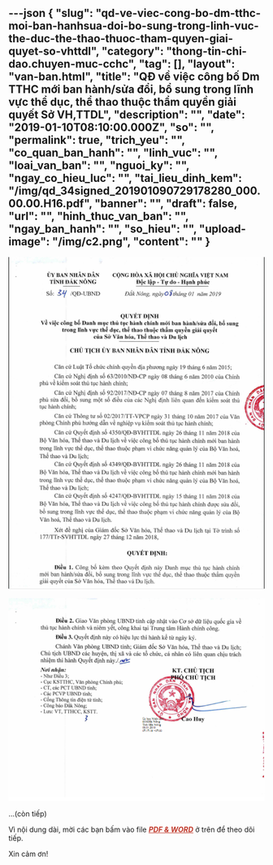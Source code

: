 ---json
{
    "slug": "qd-ve-viec-cong-bo-dm-tthc-moi-ban-hanhsua-doi-bo-sung-trong-linh-vuc-the-duc-the-thao-thuoc-tham-quyen-giai-quyet-so-vhttdl",
    "category": "thong-tin-chi-dao.chuyen-muc-cchc",
    "tag": [],
    "layout": "van-ban.html",
    "title": "QĐ về việc công bố Dm TTHC mới ban hành/sửa đổi, bổ sung trong lĩnh vực thể dục, thể thao thuộc thẩm quyền  giải quyết Sở VH,TTDL",
    "description": "",
    "date": "2019-01-10T08:10:00.000Z",
    "so": "",
    "permalink": true,
    "trich_yeu": "",
    "co_quan_ban_hanh": "",
    "linh_vuc": "",
    "loai_van_ban": "",
    "nguoi_ky": "",
    "ngay_co_hieu_luc": "",
    "tai_lieu_dinh_kem": "/img/qd_34signed_201901090729178280_000.00.00.H16.pdf",
    "banner": "",
    "draft": false,
    "url": "",
    "hinh_thuc_van_ban": "",
    "ngay_ban_hanh": "",
    "so_hieu": "",
    "upload-image": "/img/c2.png",
    "__content__": ""
}
---
<p><img alt="" src="/img/c1.png" /></p>

<p><img alt="" src="/img/c2.png" /></p>

<p>&hellip;(c&ograve;n tiếp)</p>

<p>V&igrave; nội dung d&agrave;i, mời&nbsp;c&aacute;c bạn bấm v&agrave;o file&nbsp;<span style="color:#c0392b"><em><u><strong>PDF &amp; WORD</strong></u></em></span>&nbsp;ở tr&ecirc;n&nbsp;để theo d&otilde;i tiếp.</p>

<p>Xin cảm ơn!</p>

<p>&nbsp;</p>
